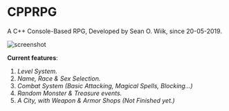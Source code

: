 # CPPRPG

A C++ Console-Based RPG, Developed by Sean O. Wiik, since 20-05-2019.

![screenshot](https://imgur.com/rAQWDy6)

<b>Current features</b>:
  1. <i>Level System.</i>
  2. <i>Name, Race & Sex Selection.</i>
  3. <i>Combat System (Basic Attacking, Magical Spells, Blocking...)</i>
  4. <i>Random Monster & Treasure events.</i>
  5. <i>A City, with Weapon & Armor Shops (Not Finished yet.)</i>

